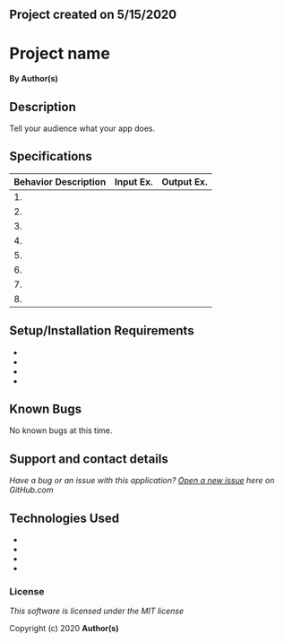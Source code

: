 ## Project created on 5/15/2020

# Project name

#### By **Author(s)**

## Description

Tell your audience what your app does.

## Specifications

|   Behavior Description       |  Input Ex.   |        Output Ex.        |
|------------------------------|--------------|--------------------------|
|1.                            |              |                          |
|2.                            |              |                          |
|3.                            |              |                          |
|4.                            |              |                          |
|5.                            |              |                          |
|6.                            |              |                          |
|7.                            |              |                          |
|8.                            |              |                          |

## Setup/Installation Requirements
*
*
*
*

## Known Bugs
No known bugs at this time.

## Support and contact details
_Have a bug or an issue with this application? [Open a new issue](https://github.com/github-user-name/github-project-name/issues) here on GitHub.com_

## Technologies Used
*
*
*
*
### License

*This software is licensed under the MIT license* 

Copyright (c) 2020 **Author(s)**